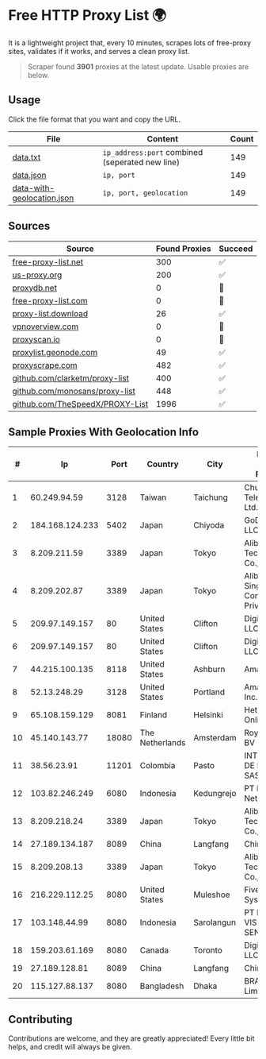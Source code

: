 
# Free HTTP Proxy List 🌍

It is a lightweight project that, every 10 minutes, scrapes lots of free-proxy sites, validates if it works, and serves a clean proxy list.


> Scraper found **3901** proxies at the latest update. Usable proxies are below.

## Usage

Click the file format that you want and copy the URL.


|File|Content|Count|
|----|-------|-----|
|[data.txt](https://raw.githubusercontent.com/themiralay/Proxy-List-World/master/data.txt)|`ip_address:port` combined (seperated new line)|149|
|[data.json](https://raw.githubusercontent.com/themiralay/Proxy-List-World/master/data.json)|`ip, port`|149|
|[data-with-geolocation.json](https://raw.githubusercontent.com/themiralay/Proxy-List-World/master/data-with-geolocation.json)|`ip, port, geolocation`|149|

## Sources

|Source|Found Proxies|Succeed|
|------|-------------|-------|
|[free-proxy-list.net](https://free-proxy-list.net)|300|✅|
|[us-proxy.org](https://www.us-proxy.org)|200|✅|
|[proxydb.net](http://proxydb.net)|0|🚫|
|[free-proxy-list.com](https://free-proxy-list.com/?page=&port=&type%5B%5D=http&type%5B%5D=https&up_time=0&search=Search)|0|🚫|
|[proxy-list.download](https://www.proxy-list.download/HTTP)|26|✅|
|[vpnoverview.com](https://vpnoverview.com/privacy/anonymous-browsing/free-proxy-servers)|0|🚫|
|[proxyscan.io](https://www.proxyscan.io)|0|🚫|
|[proxylist.geonode.com](https://proxylist.geonode.com/api/proxy-list?limit=300&page=1&sort_by=lastChecked&sort_type=desc&protocols=http,https)|49|✅|
|[proxyscrape.com](https://api.proxyscrape.com/v2/?request=displayproxies&protocol=http&timeout=10000&country=all&ssl=all&anonymity=all)|482|✅|
|[github.com/clarketm/proxy-list](https://raw.githubusercontent.com/clarketm/proxy-list/master/proxy-list-raw.txt)|400|✅|
|[github.com/monosans/proxy-list](https://raw.githubusercontent.com/monosans/proxy-list/main/proxies/http.txt)|448|✅|
|[github.com/TheSpeedX/PROXY-List](https://raw.githubusercontent.com/TheSpeedX/PROXY-List/master/http.txt)|1996|✅|


## Sample Proxies With Geolocation Info

|#|Ip|Port|Country|City|Internet Service Provider|
|-|--|----|-------|----|-------------------------|
|1|60.249.94.59|3128|Taiwan|Taichung|Chunghwa Telecom Co., Ltd.|
|2|184.168.124.233|5402|Japan|Chiyoda|GoDaddy.com, LLC|
|3|8.209.211.59|3389|Japan|Tokyo|Alibaba (US) Technology Co., Ltd.|
|4|8.209.202.87|3389|Japan|Tokyo|Alibaba.com Singapore E-Commerce Private Limited|
|5|209.97.149.157|80|United States|Clifton|DigitalOcean, LLC|
|6|209.97.149.157|80|United States|Clifton|DigitalOcean, LLC|
|7|44.215.100.135|8118|United States|Ashburn|Amazon.com|
|8|52.13.248.29|3128|United States|Portland|Amazon.com, Inc.|
|9|65.108.159.129|8081|Finland|Helsinki|Hetzner Online GmbH|
|10|45.140.143.77|18080|The Netherlands|Amsterdam|RoyaleHosting BV|
|11|38.56.23.91|11201|Colombia|Pasto|INTERCOMM DE NARIÑO SAS|
|12|103.82.246.249|6080|Indonesia|Kedungrejo|PT Master Star Network|
|13|8.209.218.24|3389|Japan|Tokyo|Alibaba (US) Technology Co., Ltd.|
|14|27.189.134.187|8089|China|Langfang|Chinanet|
|15|8.209.208.13|3389|Japan|Tokyo|Alibaba (US) Technology Co., Ltd.|
|16|216.229.112.25|8080|United States|Muleshoe|Five Area Systems, LLC|
|17|103.148.44.99|8080|Indonesia|Sarolangun|PT BUANA VISUALNET SENTRA|
|18|159.203.61.169|8080|Canada|Toronto|DigitalOcean, LLC|
|19|27.189.128.81|8089|China|Langfang|Chinanet|
|20|115.127.88.137|8080|Bangladesh|Dhaka|BRACNet Limited|



## Contributing

Contributions are welcome, and they are greatly appreciated! Every
little bit helps, and credit will always be given.

